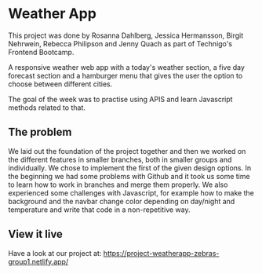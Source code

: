 # Weather App
This project was done by Rosanna Dahlberg, Jessica Hermansson, Birgit Nehrwein, Rebecca Philipson and Jenny Quach as part of Technigo's Frontend Bootcamp.

A responsive weather web app with a today's weather section, a five day forecast section and a hamburger menu that gives the user the option to choose between different cities. 

The goal of the week was to practise using APIS and learn Javascript methods related to that.

## The problem

We laid out the foundation of the project together and then we worked on the different features in smaller branches, both in smaller groups and individually. We chose to implement the first of the given design options. In the beginning we had some problems with Github and it took us some time to learn how to work in branches and merge them properly. We also experienced some challenges with Javascript, for example how to make the background and the navbar change color depending on day/night and temperature and write that code in a non-repetitive way.

## View it live
Have a look at our project at: https://project-weatherapp-zebras-group1.netlify.app/